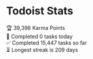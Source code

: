 
# Todoist Stats

<!-- TODO-IST:START -->
🏆  39,398 Karma Points           
🌸  Completed 0 tasks today           
✅  Completed 15,447 tasks so far           
⏳  Longest streak is 209 days
<!-- TODO-IST:END -->
